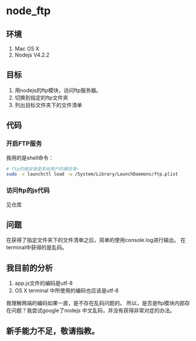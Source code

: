 # node_ftp
## 环境
1. Mac OS X
2. Nodejs V4.2.2

## 目标
1. 用nodejs的ftp模块，访问ftp服务器。
2. 切换到指定的ftp文件夹
3. 列出目标文件夹下的文件清单

## 代码
### 开启FTP服务
我用的是shell命令：
```bash
# ftp的根目录是系统用户的根目录~
sudo -s launchctl load -w /System/Library/LaunchDaemons/ftp.plist
```
### 访问ftp的js代码
见仓库

## 问题
在获得了指定文件夹下的文件清单之后，简单的使用console.log进行输出。
在terminal中获得的是乱码。

## 我目前的分析
1. app.js文件的编码是utf-8
2. OS X terminal 中所使用的编码也应该是utf-8

我理解两端的编码如果一直，是不存在乱码问题的。
所以，是否是ftp模块内部存在问题？我尝试google了nodejs 中文乱码，并没有获得非常对症的办法。

## 新手能力不足，敬请指教。
